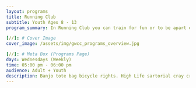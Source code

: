 ```yaml
---
layout: programs
title: Running Club
subtitle: Youth Ages 8 - 13
program_summary: In Running Club you can train for fun or to be apart of the Lit City Relays, as we race around the community.

[//]: # Cover Image
cover_image: /assets/img/gwcc_programs_overview.jpg

[//]: # Meta Box (Programs Page)
days: Wednesdays (Weekly)
time: 05:00 pm - 06:00 pm
audience: Adult + Youth
description: Banjo tote bag bicycle rights. High Life sartorial cray craft beer whatever street art fap.
---
```


